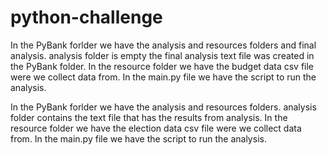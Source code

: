 # python-challenge
In the PyBank forlder we have the analysis and resources folders and final analysis.
analysis folder is empty the final analysis text file was created in the PyBank folder.
In the resource folder we have the budget data csv file were we collect data from.
In the main.py file we have the script to run the analysis.

In the PyBank forlder we have the analysis and resources folders.
analysis folder contains the text file that has the results from analysis.
In the resource folder we have the election data csv file were we collect data from.
In the main.py file we have the script to run the analysis.


